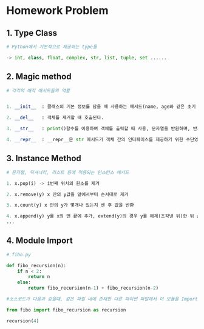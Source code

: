# Homework Problem

##  1. Type Class


```python
# Python에서 기본적으로 제공하는 type들

-> int, class, float, complex, str, list, tuple, set ......
```

## 2. Magic method 


```python
# 각각의 매직 매서드들의 역할


1. __init__  : 클래스의 기본 정보를 담을 때 사용하는 매서드(name, age와 같은 초기 정보를 변수에 담을 때 호출한다.) 

2. __del__   : 객체를 제거할 때 호출된다.

3. __str__   : print()함수를 이용하여 객체를 출력할 때 사용, 문자열을 반환하며, 반환되는 값이 문자열이기 때문에 서로 다른 데이터 타입이 상호작용하는 좋은 예가 된다.

4. __repr__  : __repr__은 str 메서드가 객체 간의 인터페이스를 제공하기 위한 수단었던것과 달리, 객체를 인간이 이해할 수 있는 문장으로‘표현’하는 방법이다 따라서 __repr__은 해당 객체를 인간이 이해할 수 있는 표현으로 나타내기 위해 사용한다.
```

## 3. Instance Method


```python
# 문자열, 딕셔너리, 리스트 등에 적용되는 인스턴스 메서드

1. x.pop(i) -> i번째 위치의 원소를 제거

2. x.remove(y) x 안의 y값을 앞에서부터 순서대로 제거

3. x.count(y) x 안의 y가 몇개나 있는지 센 후 값을 반환

4. x.append(y) y를 x의 맨 끝에 추가, extend(y)의 경우 y를 해체(조각낸 뒤)한 뒤 순차적으로 추가
...
```

## 4. Module Import


```python
# fibo.py

def fibo_recursion(n):
    if n < 2:
        return n
    else:
        return fibo_recursion(n-1) + fibo_recursion(n-2)

#소스코드가 다음과 같을때, 같은 파일 내에 존재한 다른 파이썬 파일에서 이 모듈을 Import하기 위한 표현식
```


```python
from fibo import fibo_recursion as recursion

recursion(4)
```

